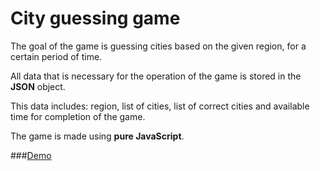 # City guessing game

The goal of the game is guessing cities based on the given region, for a certain period of time.

All data that is necessary for the operation of the game is stored in the **JSON** object.

This data includes: region, list of cities, list of correct cities and available time for completion of the game.

The game is made using **pure JavaScript**.

###[Demo](http://http://igra.byethost5.com//)






